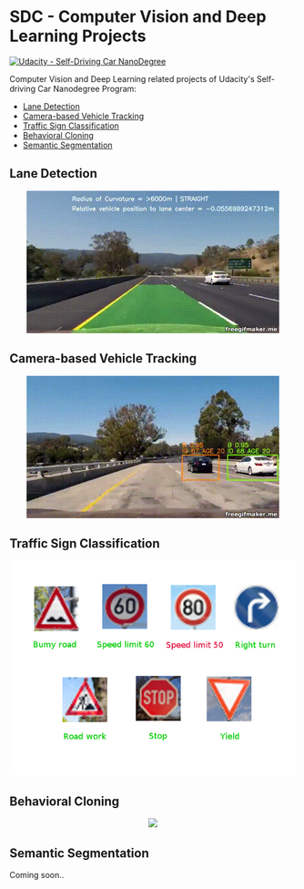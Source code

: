 ﻿# SDC - Computer Vision and Deep Learning Projects
[![Udacity - Self-Driving Car NanoDegree](https://s3.amazonaws.com/udacity-sdc/github/shield-carnd.svg)](http://www.udacity.com/drive)

Computer Vision and Deep Learning related projects of Udacity's Self-driving Car Nanodegree Program:  
* [Lane Detection](./LaneDetection/)
* [Camera-based Vehicle Tracking](./CameraBasedVehicleTracking/)
* [Traffic Sign Classification](./TrafficSignClassification/)
* [Behavioral Cloning](./BehavioralCloning/)
* [Semantic Segmentation](./SemanticSegmentation/)

## Lane Detection

<p align="center">
  <img src="./LaneDetection/lane_detection.gif">
</p>

## Camera-based Vehicle Tracking

<p align="center">
  <img src="./CameraBasedVehicleTracking/vehicle_tracking.gif">
</p>

## Traffic Sign Classification


<p align="center">
  <img src="./TrafficSignClassification/traffic_sign_classification.png">
</p>

## Behavioral Cloning

<p align="center">
  <img src="./BehavioralCloning/behavioral_cloning.gif">
</p>

## Semantic Segmentation

Coming soon..  
